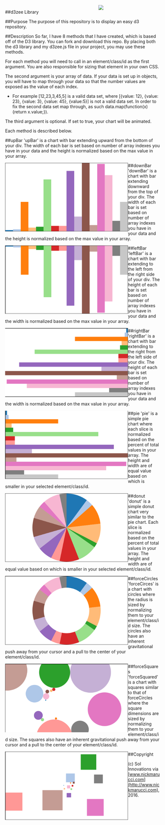 <img src="http://sol-innovations.com/images/SoL-Logo.png" width="200" align="right"/>

##d3zee Library

##Purpose
The purpose of this repository is to display an easy d3 repository.

##Description
So far, I have 8 methods that I have created, which is based off of the D3 library. You can fork and download this repo. By placing both the d3 library and my d3zee.js file in your project, you may use these methods.

For each method you will need to call in an element/class/id as the first argument. You are also responsible for sizing that element in your own CSS.

The second argument is your array of data. If your data is set up in objects, you will have to map through your data so that the number values are exposed as the value of each index.
  - For example [12,23,3,45,5] is a valid data set, where [{value: 12}, {value: 23}, {value: 3}, {value: 45}, {value:5}] is not a valid data set. In order to fix the second data set map through, as such data.map(function(x){return x.value;}).

The third argument is optional. If set to true, your chart will be animated.

Each method is described below.

##upBar
'upBar' is a chart with bar extending upward from the bottom of your div. The width of each bar is set based on number of array indexes you have in your data and the height is normalized based on the max value in your array.

<img src="./images/up.png" width="400" align="left"/>

##downBar
'downBar' is a chart with bar extending downward from the top of your div. The width of each bar is set based on number of array indexes you have in your data and the height is normalized based on the max value in your array.

<img src="./images/down.png" width="400" align="left"/>

##leftBar
'leftBar' is a chart with bar extending to the left from the right side of your div. The height of each bar is set based on number of array indexes you have in your data and the width is normalized based on the max value in your array.

<img src="./images/left.png" width="400" align="left"/>

##rightBar
'rightBar' is a chart with bar extending to the right from the left side of your div. The height of each bar is set based on number of array indexes you have in your data and the width is normalized based on the max value in your array.

<img src="./images/right.png" width="400" align="left"/>

##pie
'pie' is a simple pie chart where each slice is normalized based on the percent of total values in your array. The height and width are of equal value based on which is smaller in your selected element/class/id.

<img src="./images/pie.png" width="400" align="left"/>

##donut
'donut' is a simple donut chart very similar to the pie chart. Each slice is normalized based on the percent of total values in your array. The height and width are of equal value based on which is smaller in your selected element/class/id.

<img src="./images/donut.png" width="400" align="left"/>

##forceCircles
'forceCirces' is a chart with circles where the radius is sized by normalizing them to your element/class/id size. The circles also have an inherent gravitational push away from your cursor and a pull to the center of your element/class/id.

<img src="./images/circleForce.png" width="400" align="left"/>

##forceSquares
'forceSquared' is a chart with squares similar to that of forceCircles where the square dimensions are sized by normalizing them to your element/class/id size. The squares also have an inherent gravitational push away from your cursor and a pull to the center of your element/class/id.

<img src="./images/squareForce.png" width="400" align="left"/>

##Copyright

(c) Sol Innovations via [www.nickmarucci.com](http://www.nickmarucci.com), 2016.
